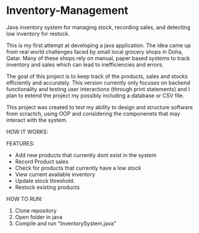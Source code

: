 # Inventory-Management
Java inventory system for managing stock, recording sales, and detecting low inventory for restock.

This is my first attempt at developing a java application. The idea came up from real world challenges faced by small local grocery shops in Doha, Qatar. Many of these shops rely on manual, paper based systems to track inventory and sales which can lead to inefficiencies and errors.

The goal of this project is to keep track of the products, sales and stocks efficiently and accurately. This version currently only focuses on backend functionality and testing user interactions (through print statements) and I plan to extend the project my possibly including a database or CSV file. 

This project was created to test my ability to design and structure software from scractch, using OOP and considering the componenets that may interact with the system.

HOW IT WORKS:


FEATURES:
- Add new products that currently dont exist in the system
- Record Product sales
- Check for products that currently have a low stock
- View current available inventory
- Update stock threshold.
- Restock existing products

HOW TO RUN:
1. Clone repository
2. Open folder in java
3. Compile and run "InventorySystem.java"

